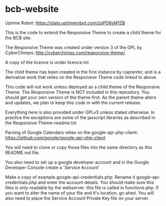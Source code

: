 bcb-website
===========

Uptime Robot: https://stats.uptimerobot.com/zpPD8sM1ZB


This is the code to extend the Responsive Theme to create a child theme
for the BCB site.

The Responsive Theme was created under version 3 of the GPL by 
CyberChimps:
http://cyberchimps.com/responsive-theme/

A copy of the licence is under licence.txt

The child theme has been created in the first instance by caprenter, 
and is a derivative work that relies on the Responsive Theme code linked
to above.

This code will not work unless deployed as a child theme of the 
Responsive Theme. The Responsive Theme is NOT included in this 
repository. You should get your own version of the theme first.
As the parent theme alters and updates, we plan to keep this code in
with the current release.

Everything here is also provided under GPLv3 unless stated otherwise. 
In practice the exceptions are some of the javscript libraries as 
described in the Responsive-Theme-readme.txt

Parsing of Google Calendars relies on the google-api-php-client:
https://github.com/google/google-api-php-client 

You will need to clone or copy those files into the same directory as 
this README.md file.

You also need to set up a google developer account and in the Google
Developer Console create a 'Service Account'

Make a copy of example.google-api-credentials.php. 
Rename it google-api-credentials.php and enter the account details.
You should make sure this files is only readable by the webserver.
this file is called in functions.php. If you want to alter the name of 
your file and it's location, go ahed.
You will also need to place the Service Account Private Key file on your
server.
